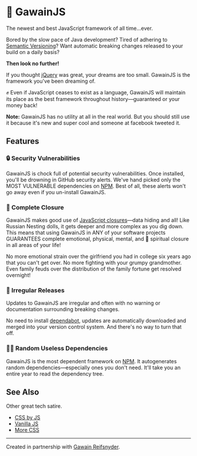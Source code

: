 # 💖 GawainJS

The newest and best JavaScript framework of all time...ever.

Bored by the slow pace of Java development? Tired of adhering to [Semantic Versioning](https://semver.org/)? Want automatic breaking changes released to your build on a daily basis?

**Then look no further!**

If you thought [jQuery](https://jquery.com/) was great, your dreams are too small. GawainJS is the framework you've been dreaming of.

✊ Even if JavaScript ceases to exist as a language, GawainJS will maintain its place as the best framework throughout history—guaranteed or your money back!

**Note:** GawainJS has no utility at all in the real world. But you should still use it because it's new and super cool and someone at facebook tweeted it.

## Features

### 🔒 Security Vulnerabilities

GawainJS is chock full of potential security vulnerabilities. Once installed, you'll be drowning in GitHub security alerts. We've hand picked only the MOST VULNERABLE dependencies on [NPM](https://www.npmjs.com/). Best of all, these alerts won't go away even if you un-install GawainJS.

### 🚪 Complete Closure

GawainJS makes good use of [JavaScript closures](https://developer.mozilla.org/en-US/docs/Web/JavaScript/Closures)—data hiding and all! Like Russian Nesting dolls, it gets deeper and more complex as you dig down. This means that using GawainJS in ANY of your software projects GUARANTEES complete emotional, physical, mental, and 🙏 spiritual closure in all areas of your life!

No more emotional strain over the girlfriend you had in college six years ago that you can't get over. No more fighting with your grumpy grandmother. Even family feuds over the distribution of the family fortune get resolved overnight!

### 🎢 Irregular Releases

Updates to GawainJS are irregular and often with no warning or documentation surrounding breaking changes.

No need to install [dependabot](https://dependabot.com/), updates are automatically downloaded and merged into your version control system. And there's no way to turn that off.

### 🤷‍♂️ Random Useless Dependencies

GawainJS is the most dependent framework on [NPM](https://www.npmjs.com/). It autogenerates random dependencies—especially ones you don't need. It'll take you an entire year to read the dependency tree.

## See Also

Other great tech satire.

- [CSS by JS](https://github.com/alexmacarthur/css-by-js)
- [Vanilla JS](http://vanilla-js.com/)
- [More CSS](https://morecss.org/)

---

Created in partnership with [Gawain Reifsnyder](https://github.com/GawainReif).
